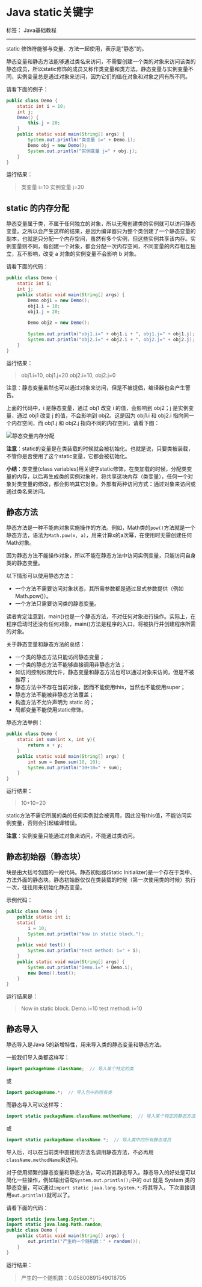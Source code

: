 # Java static关键字

标签： Java基础教程

---

static 修饰符能够与变量、方法一起使用，表示是“静态”的。

静态变量和静态方法能够通过类名来访问，不需要创建一个类的对象来访问该类的静态成员，所以static修饰的成员又称作类变量和类方法。静态变量与实例变量不同，实例变量总是通过对象来访问，因为它们的值在对象和对象之间有所不同。

请看下面的例子：

```java
public class Demo {
    static int i = 10;
    int j;
    Demo() {
        this.j = 20;
    }
    public static void main(String[] args) {
        System.out.println("类变量 i=" + Demo.i);
        Demo obj = new Demo();
        System.out.println("实例变量 j=" + obj.j);
    }
}
```

运行结果：

> 类变量 i=10
实例变量 j=20

## static 的内存分配

静态变量属于类，不属于任何独立的对象，所以无需创建类的实例就可以访问静态变量。之所以会产生这样的结果，是因为编译器只为整个类创建了一个静态变量的副本，也就是只分配一个内存空间，虽然有多个实例，但这些实例共享该内存。实例变量则不同，每创建一个对象，都会分配一次内存空间，不同变量的内存相互独立，互不影响，改变 a 对象的实例变量不会影响 b 对象。

请看下面的代码：

```java
public class Demo {
    static int i;
    int j;
    public static void main(String[] args) {
        Demo obj1 = new Demo();
        obj1.i = 10;
        obj1.j = 20;
       
        Demo obj2 = new Demo();
       
        System.out.println("obj1.i=" + obj1.i + ", obj1.j=" + obj1.j);
        System.out.println("obj2.i=" + obj2.i + ", obj2.j=" + obj2.j);
    }
}
```

运行结果：

> obj1.i=10, obj1.j=20
obj2.i=10, obj2.j=0

注意：静态变量虽然也可以通过对象来访问，但是不被提倡，编译器也会产生警告。

上面的代码中，i 是静态变量，通过 obj1 改变 i 的值，会影响到 obj2；j 是实例变量，通过 obj1 改变 j 的值，不会影响到 obj2。这是因为 obj1.i 和 obj2.i 指向同一个内存空间，而 obj1.j 和 obj2.j 指向不同的内存空间，请看下图：

![静态变量内存分配][1]

**注意**：static的变量是在类装载的时候就会被初始化。也就是说，只要类被装载，不管你是否使用了这个static变量，它都会被初始化。

**小结**：类变量(class variables)用关键字static修饰，在类加载的时候，分配类变量的内存，以后再生成类的实例对象时，将共享这块内存（类变量），任何一个对象对类变量的修改，都会影响其它对象。外部有两种访问方式：通过对象来访问或通过类名来访问。

## 静态方法

静态方法是一种不能向对象实施操作的方法。例如，Math类的`pow()`方法就是一个静态方法，语法为`Math.pow(x, a)`，用来计算x的a次幂，在使用时无需创建任何Math对象。

因为静态方法不能操作对象，所以不能在静态方法中访问实例变量，只能访问自身类的静态变量。

以下情形可以使用静态方法：

- 一个方法不需要访问对象状态，其所需参数都是通过显式参数提供（例如 Math.pow()）。
- 一个方法只需要访问类的静态变量。

读者肯定注意到，main()也是一个静态方法，不对任何对象进行操作。实际上，在程序启动时还没有任何对象，main()方法是程序的入口，将被执行并创建程序所需的对象。

关于静态变量和静态方法的总结：

- 一个类的静态方法只能访问静态变量；
- 一个类的静态方法不能够直接调用非静态方法；
- 如访问控制权限允许，静态变量和静态方法也可以通过对象来访问，但是不被推荐；
- 静态方法中不存在当前对象，因而不能使用this，当然也不能使用super；
- 静态方法不能被非静态方法覆盖；
- 构造方法不允许声明为 static 的；
- 局部变量不能使用static修饰。

静态方法举例：

```java
public class Demo {
    static int sum(int x, int y){
        return x + y;
    }
    public static void main(String[] args) {
        int sum = Demo.sum(10, 10);
        System.out.println("10+10=" + sum);
    }
}
```

运行结果：
> 10+10=20

static方法不需它所属的类的任何实例就会被调用，因此没有this值，不能访问实例变量，否则会引起编译错误。

**注意**：实例变量只能通过对象来访问，不能通过类访问。

## 静态初始器（静态块）

块是由大括号包围的一段代码。静态初始器(Static Initializer)是一个存在于类中、方法外面的静态块。静态初始器仅仅在类装载的时候（第一次使用类的时候）执行一次，往往用来初始化静态变量。

示例代码：

```java
public class Demo {
    public static int i;
    static{
        i = 10;
        System.out.println("Now in static block.");
    }
    public void test() {
        System.out.println("test method: i=" + i);
    }
    public static void main(String[] args) {
        System.out.println("Demo.i=" + Demo.i);
        new Demo().test();
    }
}
```

运行结果是：

> Now in static block.
Demo.i=10
test method: i=10
## 静态导入

静态导入是Java 5的新增特性，用来导入类的静态变量和静态方法。

一般我们导入类都这样写：

```java
import packageName.className;  // 导入某个特定的类
```

或

```java
import packageName.*;  // 导入包中的所有类
```

而静态导入可以这样写：

```java
import static packageName.className.methonName;  // 导入某个特定的静态方法
```

或

```java
import static packageName.className.*;  // 导入类中的所有静态成员
```

导入后，可以在当前类中直接用方法名调用静态方法，不必再用`className.methodName`来访问。

对于使用频繁的静态变量和静态方法，可以将其静态导入。静态导入的好处是可以简化一些操作，例如输出语句`System.out.println();`中的 out 就是 System 类的静态变量，可以通过`import static java.lang.System.*;`将其导入，下次直接调用`out.println()`就可以了。

请看下面的代码：

```java
import static java.lang.System.*;
import static java.lang.Math.random;
public class Demo {
    public static void main(String[] args) {
        out.println("产生的一个随机数：" + random());
    }
}
```

运行结果：

> 产生的一个随机数：0.05800891549018705

  [1]: http://www.weixueyuan.net/uploads/allimg/150103/8-150103095602439.png